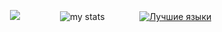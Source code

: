 ㅤㅤㅤㅤ<img src="https://github.com/user-attachments/assets/d6b53e62-142a-4953-ba42-75901df8937d">ㅤㅤㅤㅤㅤ![my stats](https://github-readme-stats.vercel.app/api?username=sn1ckeers&show_icons=true&theme=transparent)
ㅤㅤㅤㅤ[![Лучшие языки](https://github-readme-stats.vercel.app/api/top-langs/?username=anuraghazra&layout=compact)](https://github.com/anuraghazra/github-readme-stats)
